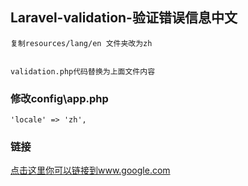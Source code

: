 ## Laravel-validation-验证错误信息中文
    复制resources/lang/en 文件夹改为zh
    
    
    validation.php代码替换为上面文件内容
### 修改config\app.php
    'locale' => 'zh',

### 链接
[点击这里你可以链接到www.google.com](http://www.google.com)<br />
